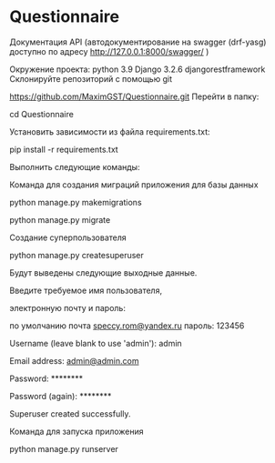 # Questionnaire
Документация API (автодокументирование на swagger (drf-yasg) доступно по адресу http://127.0.0.1:8000/swagger/ )


Окружение проекта:
python 3.9
Django 3.2.6
djangorestframework
Склонируйте репозиторий с помощью git

https://github.com/MaximGST/Questionnaire.git
Перейти в папку:

cd Questionnaire

Установить зависимости из файла requirements.txt:

pip install -r requirements.txt

Выполнить следующие команды:


Команда для создания миграций приложения для базы данных

python manage.py makemigrations

python manage.py migrate


Создание суперпользователя

python manage.py createsuperuser

Будут выведены следующие выходные данные. 

Введите требуемое имя пользователя, 

электронную почту и пароль: 

по умолчанию почта speccy.rom@yandex.ru пароль: 123456

Username (leave blank to use 'admin'): admin

Email address: admin@admin.com

Password: ********

Password (again): ********

Superuser created successfully.

Команда для запуска приложения

python manage.py runserver
